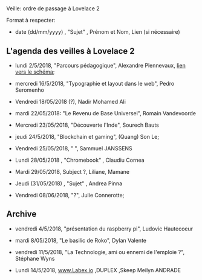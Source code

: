 #
 Veille: ordre de passage à Lovelace 2

Format à respecter:   
- date (dd/mm/yyyy) , "Sujet" ,  Prénom et Nom, Lien (si nécessaire)

## L'agenda des veilles à Lovelace 2

- lundi 2/5/2018, "Parcours pédagogique", Alexandre Plennevaux, [lien vers le schéma](https://docs.google.com/drawings/d/1kKAMz1jTaK0-8Glg136j3T1C3kCKaq-gFEju1FxsVCs/edit);


- mercredi 16/5/2018, "Typographie et layout dans le web", Pedro Seromenho
- Vendredi 18/05/2018  (?), Nadir Mohamed Ali
- mardi 22/05/2018: "Le Revenu de Base Universel", Romain Vandevoorde
- Mercredi 23/05/2018, "Découverte l'Inde", Sourech Bauts
- jeudi 24/5/2018, "Blockchain et gaming", (Quang) Son Le;
- Vendredi 25/05/2018, " ", Sammuel JANSSENS
- Lundi 28/05/2018 , "Chromebook" , Claudiu Cornea
- Mardi 29/05/2018, Subject ?, Liliane, Mamane
- Jeudi (31/05/2018) , "Sujet" ,  Andrea Pinna
- Vendredi 08/06/2018, "?", Julie Connerotte;

## Archive

- vendredi 4/5/2018, "présentation du raspberry pi", Ludovic Hautecoeur
- mardi 8/05/2018, "Le basilic de Roko", Dylan Valente
- vendredi 11/5/2018, "La Technologie, ami ou ennemi de l'emploie ?", Stéphane Wyns

- Lundi 14/5/2018, www.Labex.io ,DUPLEX ,Skeep Meilyn ANDRADE
